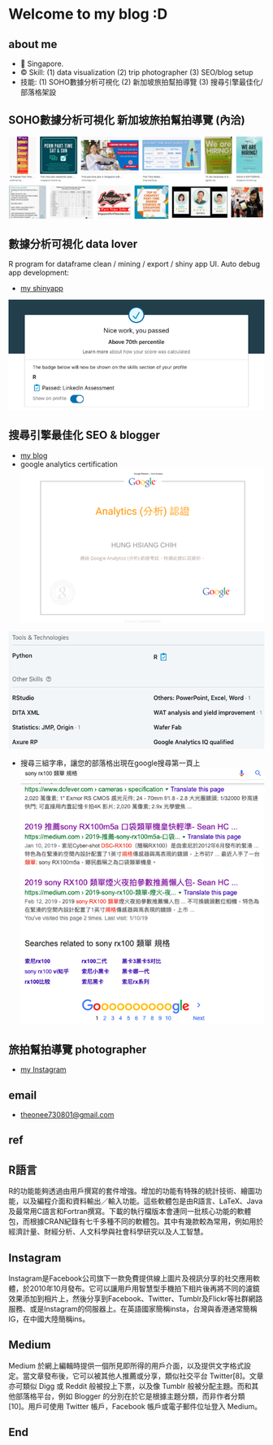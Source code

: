 # Welcome to my blog :D
## about me
- 📍 Singapore.
- ©️ Skill: (1) data visualization (2) trip photographer (3) SEO/blog setup
- 技能: (1) SOHO數據分析可視化 (2) 新加坡旅拍幫拍導覽 (3) 搜尋引擎最佳化/部落格架設

## SOHO數據分析可視化 新加坡旅拍幫拍導覽 (內洽)
![f1](https://github.com/HCH1/blog/blob/master/fig/pt11.png)

## 數據分析可視化 data lover
R program for dataframe clean / mining / export / shiny app UI.
Auto debug app development:
- [my shinyapp](https://hch1.shinyapps.io/app_preDMC_v5)

![f2](https://github.com/HCH1/blog/blob/master/fig/pt22.png)

## 搜尋引擎最佳化 SEO & blogger
- [my blog](https://medium.com/@hsiangchihhung)
- google analytics certification 
![f3](https://github.com/HCH1/blog/blob/master/fig/pt33.png)

![f4](https://github.com/HCH1/blog/blob/master/fig/pt44.png)

- 搜尋三組字串，讓您的部落格出現在google搜尋第一頁上
![f4](https://github.com/HCH1/blog/blob/master/fig/seo1.png)

## 旅拍幫拍導覽 photographer
- [my Instagram](https://www.instagram.com/redbox111)

## email
- theonee730801@gmail.com

## ref
## R語言
R的功能能夠透過由用戶撰寫的套件增強。增加的功能有特殊的統計技術、繪圖功能，以及編程介面和資料輸出／輸入功能。這些軟體包是由R語言、LaTeX、Java及最常用C語言和Fortran撰寫。下載的執行檔版本會連同一批核心功能的軟體包，而根據CRAN紀錄有七千多種不同的軟體包。其中有幾款較為常用，例如用於經濟計量、財經分析、人文科學與社會科學研究以及人工智慧。
## Instagram
Instagram是Facebook公司旗下一款免費提供線上圖片及視訊分享的社交應用軟體，於2010年10月發布。它可以讓用戶用智慧型手機拍下相片後再將不同的濾鏡效果添加到相片上，然後分享到Facebook、Twitter、Tumblr及Flickr等社群網路服務、或是Instagram的伺服器上。在英語國家簡稱insta，台灣與香港通常簡稱IG，在中國大陸簡稱ins。
## Medium
Medium 於網上編輯時提供一個所見即所得的用戶介面，以及提供文字格式設定。當文章發布後，它可以被其他人推薦或分享，類似社交平台 Twitter[8]。文章亦可類似 Digg 或 Reddit 般被投上下票，以及像 Tumblr 般被分配主題。而和其他部落格平台，例如 Blogger 的分別在於它是根據主題分類，而非作者分類[10]。用戶可使用 Twitter 帳戶，Facebook 帳戶或電子郵件位址登入 Medium。

## End
